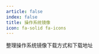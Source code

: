 ```yaml
---
article: false
index: false
title: 操作系统镜像
icon: fa-solid fa-icons
---
```



整理操作系统镜像下载方式和下载地址


<!-- markdownlint-disable MD033 -->

<div class="catalog-display-container">
  <AutoCatalog base='/apps/iso/' />
</div>

<!-- markdownlint-enable MD033 -->
